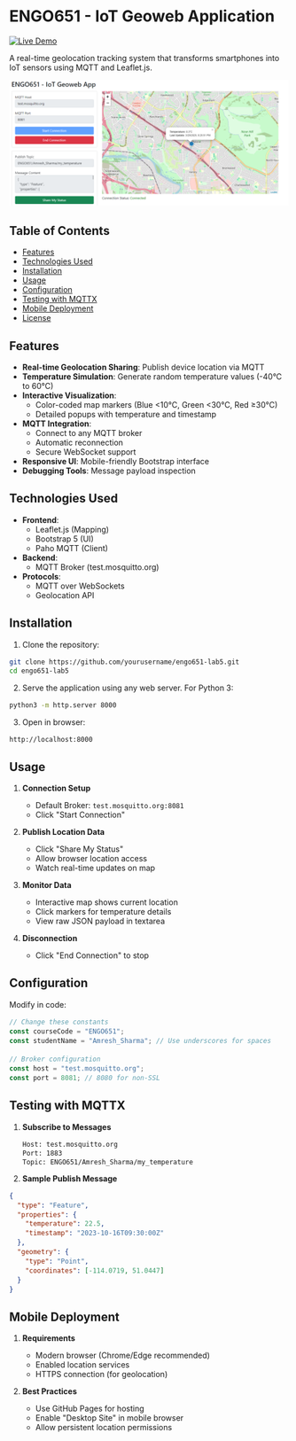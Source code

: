 # ENGO651 - IoT Geoweb Application

[![Live Demo](https://img.shields.io/badge/demo-live-green.svg)](https://amreshsharma01.github.io/IoT-Geoweb-Application)

A real-time geolocation tracking system that transforms smartphones into IoT sensors using MQTT and Leaflet.js.

![Application Screenshot](screenshot.png)

## Table of Contents
- [Features](#features)
- [Technologies Used](#technologies-used)
- [Installation](#installation)
- [Usage](#usage)
- [Configuration](#configuration)
- [Testing with MQTTX](#testing-with-mqttx)
- [Mobile Deployment](#mobile-deployment)
- [License](#license)

## Features

- **Real-time Geolocation Sharing**: Publish device location via MQTT
- **Temperature Simulation**: Generate random temperature values (-40°C to 60°C)
- **Interactive Visualization**:
  - Color-coded map markers (Blue <10°C, Green <30°C, Red ≥30°C)
  - Detailed popups with temperature and timestamp
- **MQTT Integration**:
  - Connect to any MQTT broker
  - Automatic reconnection
  - Secure WebSocket support
- **Responsive UI**: Mobile-friendly Bootstrap interface
- **Debugging Tools**: Message payload inspection

## Technologies Used

- **Frontend**: 
  - Leaflet.js (Mapping)
  - Bootstrap 5 (UI)
  - Paho MQTT (Client)
- **Backend**: 
  - MQTT Broker (test.mosquitto.org)
- **Protocols**: 
  - MQTT over WebSockets
  - Geolocation API

## Installation

1. Clone the repository:
```bash
git clone https://github.com/yourusername/engo651-lab5.git
cd engo651-lab5
```

2. Serve the application using any web server. For Python 3:
```bash
python3 -m http.server 8000
```

3. Open in browser:
```
http://localhost:8000
```

## Usage

1. **Connection Setup**
   - Default Broker: `test.mosquitto.org:8081`
   - Click "Start Connection"

2. **Publish Location Data**
   - Click "Share My Status"
   - Allow browser location access
   - Watch real-time updates on map

3. **Monitor Data**
   - Interactive map shows current location
   - Click markers for temperature details
   - View raw JSON payload in textarea

4. **Disconnection**
   - Click "End Connection" to stop

## Configuration

Modify in code:
```javascript
// Change these constants
const courseCode = "ENGO651";
const studentName = "Amresh_Sharma"; // Use underscores for spaces

// Broker configuration
const host = "test.mosquitto.org";
const port = 8081; // 8080 for non-SSL
```

## Testing with MQTTX

1. **Subscribe to Messages**
   ```
   Host: test.mosquitto.org
   Port: 1883
   Topic: ENGO651/Amresh_Sharma/my_temperature
   ```

2. **Sample Publish Message**
```json
{
  "type": "Feature",
  "properties": {
    "temperature": 22.5,
    "timestamp": "2023-10-16T09:30:00Z"
  },
  "geometry": {
    "type": "Point",
    "coordinates": [-114.0719, 51.0447]
  }
}
```

## Mobile Deployment

1. **Requirements**
   - Modern browser (Chrome/Edge recommended)
   - Enabled location services
   - HTTPS connection (for geolocation)

2. **Best Practices**
   - Use GitHub Pages for hosting
   - Enable "Desktop Site" in mobile browser
   - Allow persistent location permissions